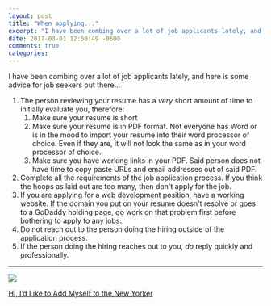 ```yaml
---
layout: post
title: "When applying..."
excerpt: "I have been combing over a lot of job applicants lately, and here is some advice for job seekers out there..."
date: 2017-03-01 12:50:49 -0600
comments: true
categories: 
---
```


I have been combing over a lot of job applicants lately, and here is some advice for job seekers out there...

1. The person reviewing your resume has a *very* short amount of time to initially evaluate you, therefore:
    1. Make sure your resume is short
    1. Make sure your resume is in PDF format. Not everyone has Word or is in the mood to import your resume into their word processor of choice. Even if they are, it will not look the same as in your word processor of choice.
    1. Make sure you have working links in your PDF. Said person does not have time to copy paste URLs and email addresses out of said PDF.
1. Complete all the requirements of the job application process. If you think the hoops as laid out are too many, then don't apply for the job.
1. If you are applying for a web development position, have a working website. If the domain you put on your resume doesn't resolve or goes to a GoDaddy holding page, go work on that problem first before bothering to apply to any jobs.
1. Do not reach out to the person doing the hiring outside of the application process.
1. If the person doing the hiring reaches out to you, *do* reply quickly and professionally.

---

![]({{site.url}}/assets/2017/03/CPhxSawWsAAdPAv.png)

[Hi, I’d Like to Add Myself to the New Yorker](http://www.frankchimero.com/blog/2016/new-yorker/)
